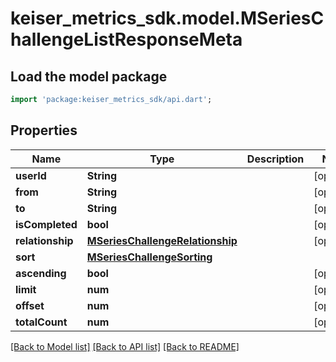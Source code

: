 # keiser_metrics_sdk.model.MSeriesChallengeListResponseMeta

## Load the model package
```dart
import 'package:keiser_metrics_sdk/api.dart';
```

## Properties
Name | Type | Description | Notes
------------ | ------------- | ------------- | -------------
**userId** | **String** |  | [optional] 
**from** | **String** |  | [optional] 
**to** | **String** |  | [optional] 
**isCompleted** | **bool** |  | [optional] 
**relationship** | [**MSeriesChallengeRelationship**](MSeriesChallengeRelationship.md) |  | [optional] 
**sort** | [**MSeriesChallengeSorting**](MSeriesChallengeSorting.md) |  | 
**ascending** | **bool** |  | [optional] 
**limit** | **num** |  | [optional] 
**offset** | **num** |  | [optional] 
**totalCount** | **num** |  | [optional] 

[[Back to Model list]](../README.md#documentation-for-models) [[Back to API list]](../README.md#documentation-for-api-endpoints) [[Back to README]](../README.md)


